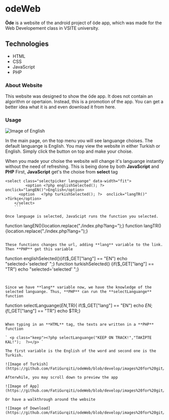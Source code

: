 # odeWeb

**Öde** is a website of the android project of öde app, which was made for the Web Developement class in VSITE university.

## Technologies

- HTML  
- CSS
- JavaScript
- PHP

### About Website


This website was designed to show the öde app. It does not contain an algorithm or opertaion. Instead, this is a promotion of the app. You can get a better idea what it is and even download it from here.

### Usage

![Image of English](https://github.com/FatiGurqiti/odeWeb/blob/develop/images%20for%20git/1.bmp)

In the main page, on the top menu you will see languange choises. The default languange is English. You may view the website in either Turkish or English.
Simply click the button on top and make your choise.


When you made your choise the website will change it's languange instantly without the need of refreshing.
This is being done by both **JavaScript** and **PHP**
First, **JavaScript** get's the choise from **select** tag

```
<select class="selectpicker languange" data-width="fit"> 
         <option <?php englishSelected(); ?> onclick="langEN()">English</option> 
      <option   <?php turkishSelected(); ?>  onclick="langTR()" >Türkçe</option> 
    </select>
    ```

Once language is selected, JavaScipt runs the function you selected.

```
 function langEN(){location.replace("./index.php?lang=<?php echo "EN" ?>");} 
 function langTR(){location.replace("./index.php?lang=<?php echo "TR" ?>");} 
  ```

These functions changes the url, adding **lang** variable to the link.
Then **PHP** get this variable

```
 function englishSelected(){if($_GET["lang"] == "EN") echo "selected='selected' ";} 
 function turkishSelected() {if($_GET["lang"] == "TR") echo "selected='selected' ";} 
  ```


Since we have **lang** variable now, we have the knowledge of the selected languange. Thus, **PHP** can run the **selectLanguange** function

```
 function selectLanguange($EN,$TR){ 
  if($_GET["lang"] == "EN") echo $EN; 
  if($_GET["lang"] == "TR") echo $TR;}
   ```

When typing in an **HTML** tag, the texts are written in a **PHP** function

 ` <p class="keep"><?php selectLanguange("KEEP ON TRACK!","TAKİPTE KAL!");  ?></p> `

The first variable is the English of the word and second one is the Turkish.

![Image of Turkish](https://github.com/FatiGurqiti/odeWeb/blob/develop/images%20for%20git/2.bmp)

Afterwhile, you may scroll down to preview the app

![Image of App](https://github.com/FatiGurqiti/odeWeb/blob/develop/images%20for%20git/3.bmp)

Or have a walkthrough around the website

![Image of Download](https://github.com/FatiGurqiti/odeWeb/blob/develop/images%20for%20git/4.bmp)
